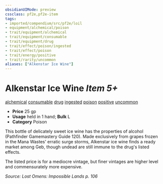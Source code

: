 ```yaml
---
obsidianUIMode: preview
cssclass: pf2e,pf2e-item
tags:
- imported/compendium/src/pf2e/loil
- equipment/alchemical/poison
- trait/equipment/alchemical
- trait/equipment/consumable
- trait/equipment/drug
- trait/effect/poison/ingested
- trait/effect/poison
- trait/energy/positive
- trait/rarity/uncommon
aliases: ["Alkenstar Ice Wine"]
---
```

# Alkenstar Ice Wine *Item 5+*  
[alchemical](alchemical.md)  [consumable](consumable.md)  [drug](drug-gmg.md)  [ingested](ingested.md)  [poison](rules/traits/poison.md)  [positive](positive.md)  [uncommon](uncommon.md)  

- **Price** 25 gp
- **Usage** held in 1 hand; **Bulk** L
- **Category** Poison

This bottle of delicately sweet ice wine has the properties of alcohol (Pathfinder Gamemastery Guide 120). Made exclusively from grapes frozen in the Mana Wastes' erratic surge storms, Alkenstar ice wine finds a ready market among Geb, though undead are still immune to the drug's listed effects.

The listed price is for a mediocre vintage, but finer vintages are higher level and commensurately more expensive.

*Source: Lost Omens: Impossible Lands p. 106*